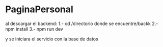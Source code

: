 # PaginaPersonal

al descargar el backend:
1.- cd /directorio donde se encuentre/backk
2.-npm install 
3.- npm run dev

y se iniciara el servicio con la base de datos
